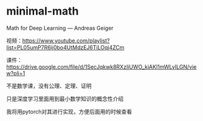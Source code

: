 # minimal-math

Math for Deep Learning — Andreas Geiger

视频：https://www.youtube.com/playlist?list=PL05umP7R6ij0bo4UtMdzEJ6TiLOqj4ZCm 

课件：https://drive.google.com/file/d/1SecJqkwk8RXzIiUWO_kiAKl1mWLyILGN/view?pli=1

不是数学课，没有公理、定理、证明

只是深度学习里面用到最小数学知识的概念性介绍

我将用pytorch对其进行实现，方便后面用的时候查看
